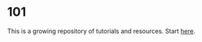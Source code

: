 # 101
This is a growing repository of tutorials and resources. Start [here](https://jlyst.github.io/101/).
